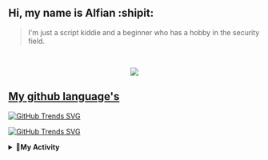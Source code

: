 ## Hi, my name is Alfian :shipit:
> I'm just a script kiddie and a beginner who has a hobby in the security field.
<br />

<p align="center">
<a href="https://github.com/xjusthaxor/email_verifier"><img align="center" src="https://github-readme-stats.vercel.app/api/pin/?username=xjusthaxor&repo=email_verifier&theme=chartreuse-dark">
</p>

## My github language's
[![GitHub Trends SVG](https://api.githubtrends.io/user/svg/xjusthaxor/langs?time_range=one_month&theme=bright_lights)](https://githubtrends.io)

[![GitHub Trends SVG](https://api.githubtrends.io/user/svg/xjusthaxor/repos?time_range=one_month&theme=synthwaves)](https://githubtrends.io)

<details><summary><b>🚀My Activity</b></summary>
<br />
<p align="center"><a href="https://app.daily.dev/xjusthaxor"><img src="https://api.daily.dev/devcards/f3575b782b644b65a0fa3b5bcc928bb6.png?r=qjl" width="140" alt="krah krah's Dev Card"/></a></p>

![Metrics](https://metrics.lecoq.io/xjusthaxor?template=classic&repositories.forks=true&languages=1&languages.colors=github&languages.threshold=0%25&config.timezone=Asia/Jakarta)
</details>



